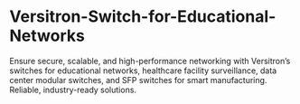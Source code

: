 # Versitron-Switch-for-Educational-Networks
Ensure secure, scalable, and high-performance networking with Versitron’s switches for educational networks, healthcare facility surveillance, data center modular switches, and SFP switches for smart manufacturing. Reliable, industry-ready solutions.

